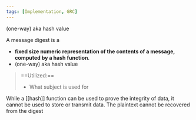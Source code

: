 ```yaml
---
tags: [Implementation, GRC]
---
```

(one-way) aka hash value

A message digest is a 
- **fixed size numeric representation of the contents of a message, computed by a hash function**.
- (one-way) aka hash value
> ==Utilized:== 
> - What subject is used for

While a [[hash]] function can be used to prove the integrity of data, it cannot be used to store or transmit data. The plaintext cannot be recovered from the digest
